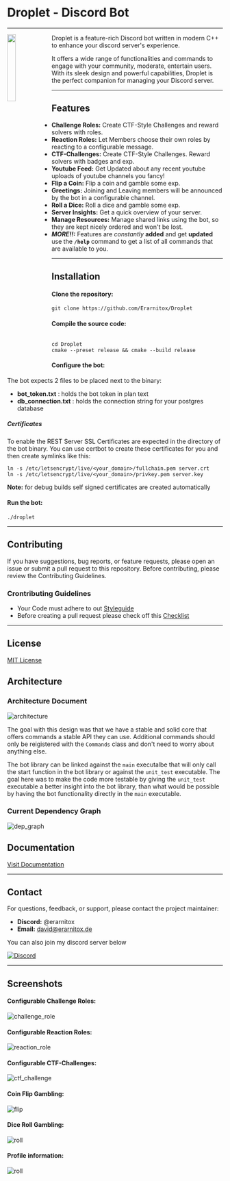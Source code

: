 # Droplet - Discord Bot
---
<img src="res/logo.png" width="20%" align="left"></img>

Droplet is a feature-rich Discord bot written in modern C++ to enhance your discord server's experience. 

It offers a wide range of functionalities and commands to engage with your community, moderate, entertain users.
With its sleek design and powerful capabilities, Droplet is the perfect companion for managing your Discord server.


---

## Features

- **Challenge Roles:** Create CTF-Style Challenges and reward solvers with roles.
- **Reaction Roles:** Let Members choose their own roles by reacting to a configurable message.
- **CTF-Challenges:** Create CTF-Style Challenges. Reward solvers with badges and exp.
- **Youtube Feed:** Get Updated about any recent youtube uploads of youtube channels you fancy!
- **Flip a Coin:** Flip a coin and gamble some exp.
- **Greetings:** Joining and Leaving members will be announced by the bot in a configurable channel.
- **Roll a Dice:** Roll a dice and gamble some exp.
- **Server Insights:** Get a quick overview of your server.
- **Manage Resources:** Manage shared links using the bot, so they are kept nicely ordered and won't be lost.
- ***MORE!!:*** Features are *constantly* **added** and get **updated** use the **`/help`** command to get a list of all commands that are available to you.

---

## Installation

#### Clone the repository:

```shell
git clone https://github.com/Erarnitox/Droplet
```

#### Compile the source code:

```shell

cd Droplet
cmake --preset release && cmake --build release
```

#### Configure the bot:

The bot expects 2 files to be placed next to the binary:
- **bot_token.txt** : holds the bot token in plan text
- **db_connection.txt** : holds the connection string for your postgres database

##### Certificates
To enable the REST Server SSL Certificates are expected in the directory of the bot binary.
You can use certbot to create these certificates for you and then create symlinks like this:

```
ln -s /etc/letsencrypt/live/<your_domain>/fullchain.pem server.crt
ln -s /etc/letsencrypt/live/<your_domain>/privkey.pem server.key
```

**Note:** for debug builds self signed certificates are created automatically


#### Run the bot:

```shell
./droplet
```

---

## Contributing

If you have suggestions, bug reports, or feature requests, please open an issue or submit a pull request to this repository.
Before contributing, please review the Contributing Guidelines.

### Crontributing Guidelines
- Your Code must adhere to out [Styleguide](./docs/styleguide.md)
- Before creating a pull request please check off this [Checklist](./docs/checklist.md)

---

## License

[MIT License](./LICENSE)

## Architecture
### Architecture Document
![architecture](docs/architecture.png)

The goal with this design was that we have a stable and solid core that offers commands a stable API they can use. Additional commands should only be reigistered with the `Commands` class and don't need to worry about anything else.

The bot library can be linked against the `main` executalbe that will only call the start function in the bot library or against the `unit_test` executable. The goal here was to make the code more testable by giving the `unit_test` executable a better insight into the bot library, than what would be possible by having the bot functionality directly in the `main` executable.

### Current Dependency Graph
![dep_graph](docs/dep_graph.png)

## Documentation
[Visit Documentation](https://droplet.erarnitox.de/doxygen/html/)

---

## Contact

For questions, feedback, or support, please contact the project maintainer:

- **Discord:** @erarnitox
- **Email:** david@erarnitox.de

You can also join my discord server below

[![Discord](https://dcbadge.vercel.app/api/server/T3YvMPkZEd)](https://discord.erarnitox.de)

---

## Screenshots

#### Configurable Challenge Roles:
![challenge_role](docs/screenshots/challenge_role.png)

#### Configurable Reaction Roles:
![reaction_role](docs/screenshots/reaction_role.png)

#### Configurable CTF-Challenges:
![ctf_challenge](docs/screenshots/ctf_challenge.png)

#### Coin Flip Gambling:
![flip](docs/screenshots/flip.png)

#### Dice Roll Gambling:
![roll](docs/screenshots/roll.png)

#### Profile information:
![roll](docs/screenshots/profile.png)
